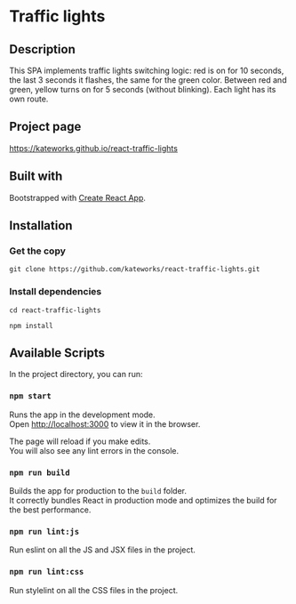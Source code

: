 # Traffic lights

## Description

This SPA implements traffic lights switching logic:
red is on for 10 seconds, the last 3 seconds it flashes, the same for the green color. 
Between red and green, yellow turns on for 5 seconds (without blinking).
Each light has its own route.


## Project page

https://kateworks.github.io/react-traffic-lights


## Built with

Bootstrapped with [Create React App](https://github.com/facebook/create-react-app).


## Installation

### Get the copy

`git clone https://github.com/kateworks/react-traffic-lights.git`

### Install dependencies

`cd react-traffic-lights`
    
`npm install`


## Available Scripts

In the project directory, you can run:

### `npm start`

Runs the app in the development mode.\
Open [http://localhost:3000](http://localhost:3000) to view it in the browser.

The page will reload if you make edits.\
You will also see any lint errors in the console.

### `npm run build`

Builds the app for production to the `build` folder.\
It correctly bundles React in production mode and optimizes the build for the best performance.

### `npm run lint:js`

Run eslint on all the JS and JSX files in the project.

### `npm run lint:css`

Run stylelint on all the CSS files in the project.


